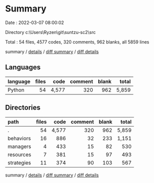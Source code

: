 # Summary

Date : 2022-03-07 08:00:02

Directory c:\Users\Ryzen\git\suntzu-sc2\src

Total : 54 files,  4577 codes, 320 comments, 962 blanks, all 5859 lines

summary / [details](details.md) / [diff summary](diff.md) / [diff details](diff-details.md)

## Languages
| language | files | code | comment | blank | total |
| :--- | ---: | ---: | ---: | ---: | ---: |
| Python | 54 | 4,577 | 320 | 962 | 5,859 |

## Directories
| path | files | code | comment | blank | total |
| :--- | ---: | ---: | ---: | ---: | ---: |
| . | 54 | 4,577 | 320 | 962 | 5,859 |
| behaviors | 16 | 886 | 32 | 233 | 1,151 |
| managers | 4 | 433 | 15 | 82 | 530 |
| resources | 7 | 381 | 15 | 97 | 493 |
| strategies | 11 | 374 | 90 | 103 | 567 |

summary / [details](details.md) / [diff summary](diff.md) / [diff details](diff-details.md)
